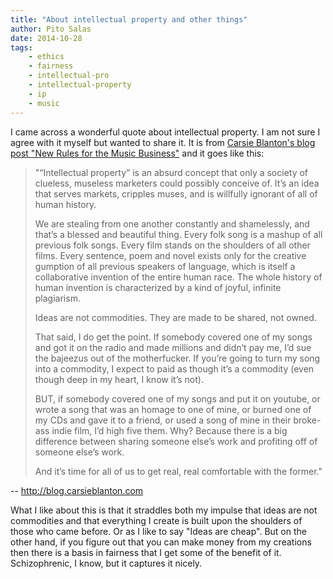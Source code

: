 ```yaml
---
title: "About intellectual property and other things"
author: Pito Salas
date: 2014-10-28
tags:
    - ethics
    - fairness
    - intellectual-pro
    - intellectual-property
    - ip
    - music
---
```




I came across a wonderful quote about intellectual property. I am not sure I
agree with it myself but wanted to share it. It is from [Carsie Blanton's blog
post "New Rules for the Music Business"](<http://blog.carsieblanton.com>) and
it goes like this:

> "“Intellectual property” is an absurd concept that only a society of
> clueless, museless marketers could possibly conceive of. It’s an idea that
> serves markets, cripples muses, and is willfully ignorant of all of human
> history.
>
> We are stealing from one another constantly and shamelessly, and that’s a
> blessed and beautiful thing. Every folk song is a mashup of all previous
> folk songs. Every film stands on the shoulders of all other films. Every
> sentence, poem and novel exists only for the creative gumption of all
> previous speakers of language, which is itself a collaborative invention of
> the entire human race. The whole history of human invention is characterized
> by a kind of joyful, infinite plagiarism.
>
> Ideas are not commodities. They are made to be shared, not owned.
>
> That said, I do get the point. If somebody covered one of my songs and got
> it on the radio and made millions and didn’t pay me, I’d sue the bajeezus
> out of the motherfucker. If you’re going to turn my song into a commodity, I
> expect to paid as though it’s a commodity (even though deep in my heart, I
> know it’s not).
>
> BUT, if somebody covered one of my songs and put it on youtube, or wrote a
> song that was an homage to one of mine, or burned one of my CDs and gave it
> to a friend, or used a song of mine in their broke-ass indie film, I’d high
> five them. Why? Because there is a big difference between sharing someone
> else’s work and profiting off of someone else’s work.
>
> And it’s time for all of us to get real, real comfortable with the former."  
>

-- http://blog.carsieblanton.com

What I like about this is that it straddles both my impulse that ideas are not
commodities and that everything I create is built upon the shoulders of those
who came before. Or as I like to say "Ideas are cheap". But on the other hand,
if you figure out that you can make money from my creations then there is a
basis in fairness that I get some of the benefit of it. Schizophrenic, I know,
but it captures it nicely.


